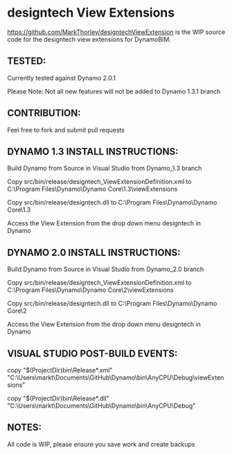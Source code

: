 # designtech View Extensions
https://github.com/MarkThorley/designtechViewExtension is the WIP source code for the designtech view extensions for DynamoBIM.




## TESTED:
Currently tested against Dynamo 2.0.1

Please Note: Not all new features will not be added to Dynamo 1.3.1 branch



## CONTRIBUTION:
Feel free to fork and submit pull requests



## DYNAMO 1.3 INSTALL INSTRUCTIONS:
Build Dynamo from Source in Visual Studio from Dynamo_1.3 branch

Copy src/bin/release/designtech_ViewExtensionDefinition.xml to C:\Program Files\Dynamo\Dynamo Core\1.3\viewExtensions

Copy src/bin/release/designtech.dll to C:\Program Files\Dynamo\Dynamo Core\1.3

Access the View Extension from the drop down menu designtech in Dynamo



## DYNAMO 2.0 INSTALL INSTRUCTIONS:
Build Dynamo from Source in Visual Studio from Dynamo_2.0 branch

Copy src/bin/release/designtech_ViewExtensionDefinition.xml to C:\Program Files\Dynamo\Dynamo Core\2\viewExtensions

Copy src/bin/release/designtech.dll to C:\Program Files\Dynamo\Dynamo Core\2

Access the View Extension from the drop down menu designtech in Dynamo



## VISUAL STUDIO POST-BUILD EVENTS:
copy "$(ProjectDir)bin\Release\*.xml" "C:\Users\markt\Documents\GitHub\Dynamo\bin\AnyCPU\Debug\viewExtensions"

copy "$(ProjectDir)bin\Release\*.dll" "C:\Users\markt\Documents\GitHub\Dynamo\bin\AnyCPU\Debug\"



## NOTES:
All code is WIP, please ensure you save work and create backups
